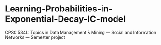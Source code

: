 # Learning-Probabilities-in-Exponential-Decay-IC-model
CPSC 534L: Topics in Data Management &amp; Mining — Social and Information Networks  — Semester project
